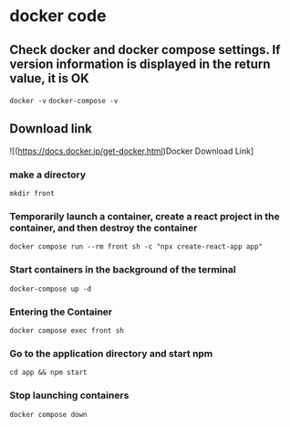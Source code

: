 # docker code

## Check docker and docker compose settings. If version information is displayed in the return value, it is OK

```docker -v```
```docker-compose -v```

## Download link

![(https://docs.docker.jp/get-docker.html)Docker Download Link]

### make a directory

```mkdir front```

### Temporarily launch a container, create a react project in the container, and then destroy the container

```docker compose run --rm front sh -c "npx create-react-app app"```

### Start containers in the background of the terminal

```docker-compose up -d```

### Entering the Container

```docker compose exec front sh```

### Go to the application directory and start npm

```cd app && npm start```

### Stop launching containers

```docker compose down```
